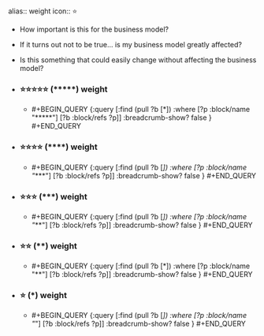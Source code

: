 alias:: weight
icon:: ⭐
- How important is this for the business model?
- If it turns out not to be true... is my business model greatly affected?
- Is this something that could easily change without affecting the business model?
- ### ⭐⭐⭐⭐⭐ (*****) weight
  - #+BEGIN_QUERY
    {:query [:find (pull ?b [*])
      :where
      [?p :block/name "*****"]
      [?b :block/refs ?p]]
    :breadcrumb-show? false
    }
    #+END_QUERY

- ### ⭐⭐⭐⭐ (****) weight
  - #+BEGIN_QUERY
    {:query [:find (pull ?b [*])
      :where
      [?p :block/name "****"]
      [?b :block/refs ?p]]
    :breadcrumb-show? false
    }
    #+END_QUERY

- ### ⭐⭐⭐ (***) weight
  - #+BEGIN_QUERY
    {:query [:find (pull ?b [*])
      :where
      [?p :block/name "***"]
      [?b :block/refs ?p]]
    :breadcrumb-show? false
    }
    #+END_QUERY

- ### ⭐⭐ (**) weight
  - #+BEGIN_QUERY
    {:query [:find (pull ?b [*])
      :where
      [?p :block/name "**"]
      [?b :block/refs ?p]]
    :breadcrumb-show? false
    }
    #+END_QUERY

- ### ⭐ (*) weight
  - #+BEGIN_QUERY
    {:query [:find (pull ?b [*])
      :where
      [?p :block/name "*"]
      [?b :block/refs ?p]]
    :breadcrumb-show? false
    }
    #+END_QUERY

